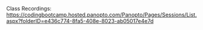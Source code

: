 Class Recordings:
https://codingbootcamp.hosted.panopto.com/Panopto/Pages/Sessions/List.aspx?folderID=e436c774-8fa5-408e-8023-ab05017e4e7d